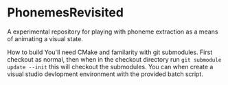 # PhonemesRevisited
A experimental repository for playing with phoneme extraction as a means of animating a visual state.

How to build
You'll need CMake and familarity with git submodules.
First checkout as normal, then when in the checkout directory run `git submodule update --init` this will checkout the submodules.
You can when create a visual studio devlopment environment with the provided batch script.
